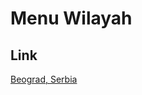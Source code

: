 # Menu Wilayah

## Link

[Beograd, Serbia](https://github.com/gigit-pemilu/pemilu-2024-99-luar-negeri/tree/main/pileg-dpr/hitung-suara/sub/99-luar-negeri/sub/16-beograd-serbia/sub/01-beograd-serbia/sub/0001-beograd-serbia)

